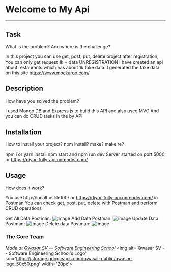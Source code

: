 # Welcome to My Api
***

## Task
What is the problem? And where is the challenge?

In this project you can use get, post, put, delete project after registration,
You can only get request 1k + data UNREGISTRATION
I have created an api about restaurants which has about 1k fake data. 
I generated the fake data on this site https://www.mockaroo.com/

## Description
How have you solved the problem?

I used Mongo DB and Express js to build this API and also used MVC
And you can do CRUD tasks in the by API

## Installation
How to install your project? npm install? make? make re?

npm i or yarn install 
npm start and npm run dev
Server started on port 5000 or https://diyor-fully-api.onrender.com/

## Usage
How does it work?
 
You use http://localhost:5000/ or https://diyor-fully-api.onrender.com/ in Postman
You can check get, post, put, delete with Postman
and perform CRUD operations

Get All Data Postman:
![image](https://github.com/DiyorbekAnorboyev/Fully-API/assets/116994144/8b619362-769d-4232-984a-ef41ced2eee6)
Add Data Postman:
![image](https://github.com/DiyorbekAnorboyev/Fully-API/assets/116994144/4c79fc81-4665-4299-bd47-13ac467667e1)
Update Data Postman:
![image](https://github.com/DiyorbekAnorboyev/Fully-API/assets/116994144/8b9cb9e2-d2a0-4f0d-8faf-6545b5e8bf22)
Delete data Postman: 
![image](https://github.com/DiyorbekAnorboyev/Fully-API/assets/116994144/903926ea-b666-43aa-9462-b9dce1ab9ac2)

### The Core Team


<span><i>Made at <a href='https://qwasar.io'>Qwasar SV -- Software Engineering School</a></i></span>
<span><img alt='Qwasar SV -- Software Engineering School's Logo' src='https://storage.googleapis.com/qwasar-public/qwasar-logo_50x50.png' width='20px'></span>
